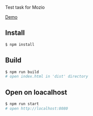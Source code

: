 Test task for Mozio

[Demo](https://fluxet.github.io/distance-calculator/)

## Install

```sh
$ npm install
```

## Build

```sh
$ npm run build
# open index.html in 'dist' directory
```

## Open on loacalhost

```sh
$ npm run start
# open http://localhost:8080
```
